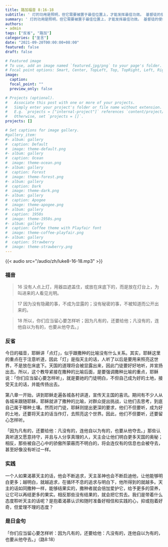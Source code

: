 ```yaml
---
title: 路加福音 8:16-18
subtitle: ' 灯的功用是照明，但它需要被置于最佳位置上，才能发挥最佳功效。 基督徒的使命就是福传，以言以行耐心地为天主作证。 从梵蒂冈第二届大公会议（1962-1965）以来，教会呼吁每一个基督徒走出自己的世界，带着福音的光辉，投入更广大的社会团体，特别投入穷人及被社会边缘化的人群中，让福音之光照亮他们，照亮世界。 天主渴望所有的受造物，尤其是人，都回归天父那里。 因此，基督徒有责任把这一份无法沉默的爱带给所有渴望祂的人。 那么，身为基督徒，我也领受了天主无数的恩典，我是如何为天主作证的？'
summary: ' 灯的功用是照明，但它需要被置于最佳位置上，才能发挥最佳功效。 基督徒的使命就是福传，以言以行耐心地为天主作证。 从梵蒂冈第二届大公会议（1962-1965）以来，教会呼吁每一个基督徒走出自己的世界，带着福音的光辉，投入更广大的社会团体，特别投入穷人及被社会边缘化的人群中，让福音之光照亮他们，照亮世界。 天主渴望所有的受造物，尤其是人，都回归天父那里。 因此，基督徒有责任把这一份无法沉默的爱带给所有渴望祂的人。 那么，身为基督徒，我也领受了天主无数的恩典，我是如何为天主作证的？'
authors:
- admin
tags: ["反省", "路加"]
categories: ["圣言"]
date: "2021-09-20T00:00:00+08:00"
featured: false
draft: false

# Featured image
# To use, add an image named `featured.jpg/png` to your page's folder.
# Focal point options: Smart, Center, TopLeft, Top, TopRight, Left, Right, BottomLeft, Bottom, BottomRight
image:
  caption:
  focal_point: ""
  preview_only: false

# Projects (optional).
#   Associate this post with one or more of your projects.
#   Simply enter your project's folder or file name without extension.
#   E.g. `projects = ["internal-project"]` references `content/project/deep-learning/index.md`.
#   Otherwise, set `projects = []`.
projects: []

# Set captions for image gallery.
#gallery_item:
#- album: gallery
#  caption: Default
#  image: theme-default.png
#- album: gallery
#  caption: Ocean
#  image: theme-ocean.png
#- album: gallery
#  caption: Forest
#  image: theme-forest.png
#- album: gallery
#  caption: Dark
#  image: theme-dark.png
#- album: gallery
#  caption: Apogee
#  image: theme-apogee.png
#- album: gallery
#  caption: 1950s
#  image: theme-1950s.png
#- album: gallery
#  caption: Coffee theme with Playfair font
#  image: theme-coffee-playfair.png
#- album: gallery
#  caption: Strawberry
#  image: theme-strawberry.png
---
```


{{< audio src="/audio/zh/luke8-16-18.mp3" >}}

### 福音
> 16 没有人点上灯，用器皿遮盖住，或放在床底下的，而是放在灯台上，为叫进来的人看见光明。

> 17 因为没有隐藏的事，不成为显露的；没有秘密的事，不被知道而公开出来的。

> 18 所以，你们应当留心要怎样听；因为凡有的，还要给他；凡没有的，连他自以为有的，也要从他夺去。」

### 反省
今日的福音，耶稣讲「点灯」，似乎跟撒种的比喻没有什么关系。其实，耶稣这里的重点在于注意听道，因此「灯」是指天主的话，人听了以后是要用来照亮这世界，不是放在床底下。天国的道理将会被显露出来，因此门徒要好好地听，并宣扬出去。所以，这个教导紧接在撒种的比喻后面，是要强调撒种比喻的重点，耶稣说：「你们应当留心要怎样听」，就是要祂的门徒明白，不但自己成为好的土地，接受天主的话，并能传扬出去。

第八章一开始，讲到耶稣走遍各城各村讲道，宣传天主国的喜讯。期间有不少人从各城来跟随耶稣，耶稣就讲了撒种的比喻，对群众提出挑战，让他们去思考，到底自己属于哪种土壤。然而对门徒，耶稣则提出更深的要求，他们不但要听，成为好的土地，还要将天主的话当作灯，去照亮这个世界。因此，他们不但要听，还要留心怎样听。

「因为凡有的，还要给他：凡没有的，连他自以为有的，也要从他夺去。」那些认真听道又愿意持守，并且与人分享真理的人，天主会让他们明白更多天国的奥秘；相反，那些被自己心中的骄傲所蒙蔽而不明白的，将会连仅有的信息也会被夺去，甚至好像没有听过一样。

### 实践
一个人如果渴慕天主的话，他会不断追求，天主圣神也会不断启迪他，让他能够明白更多；越明白，就越追求，在循环不息的追求与明白下，他所得到的就越多。天主的话如同撒种一样，能够结果实的，撒种者就会倍加爱护它，给予更多的营养，让它可以再结更多的果实。相反那些没有结果的，就会把它剪去。我们是带着什么态度聆听天主的话呢？是抱着渴慕认识和随时准备好相信和实践的心，抑或抱着好奇，但爱理不理的态度？

### 是日金句
「你们应当留心要怎样听：因为凡有的，还要给他：凡没有的，连他自以为有的，也要从他夺去。」（路8:18）
